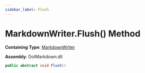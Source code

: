 ```yaml
---
sidebar_label: Flush
---
```


# MarkdownWriter\.Flush\(\) Method

**Containing Type**: [MarkdownWriter](../index.md)

**Assembly**: DotMarkdown\.dll

```csharp
public abstract void Flush()
```

